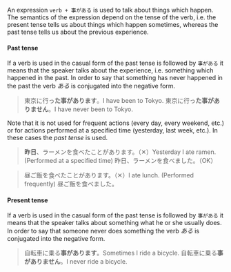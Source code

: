 An expression `verb + 事がある` is used to talk about things which happen. The semantics of the expression depend on the tense of the verb, i.e. the present tense tells us about things which happen sometimes, whereas the past tense tells us about the previous experience.
#### Past tense
If a verb is used in the casual form of the past tense is followed by `事がある` it means that the speaker talks about the experience, i.e. something which happened in the past. In order to say that something has never happened in the past the verb *ある* is conjugated into the negative form.
>東京に行っ**た事があります**。I have been to Tokyo.
>東京に行っ**た事がありません**。I have never been to Tokyo.

Note that it is not used for frequent actions (every day, every weekend, etc.) or for actions performed at a specified time (yesterday, last week, etc.). In these cases the *past tense* is used.
>**昨日**、ラーメンを食べたことがあります。（✕）Yesterday I ate ramen. (Performed at a specified time)
>昨日、ラーメンを食べました。（OK）

>昼ご飯を食べたことがあります。（✕）I ate lunch. (Performed frequently)
>昼ご飯を食べました。
#### Present tense
If a verb is used in the casual form of the past tense is followed by `事がある` it means that the speaker talks about something what he or she usually does. In order to say that someone never does something the verb *ある* is conjugated into the negative form.
>自転車に乗る**事があります**。Sometimes I ride a bicycle.
>自転車に乗る**事がありません**。I never ride a bicycle.